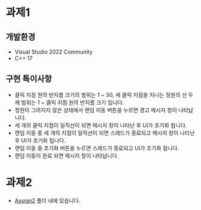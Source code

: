 # 과제1
## 개발환경
* Visual Studio 2022 Community
* C++ 17
## 구현 특이사항
* 클릭 지점 원의 반지름 크기의 범위는 1 ~ 50, 세 클릭 지점을 지나는 정원의 선 두께 범위는 1 ~ 클릭 지점 원의 반지름 크기 입니다.
* 정원이 그려지지 않은 상태에서 랜덤 이동 버튼을 누르면 경고 메시지 창이 나타납니다.
* 세 개의 클릭 지점이 일직선이 되면 메시지 창이 나타난 후 UI가 초기화 됩니다.
* 랜덤 이동 중 세 개의 지점이 일직선이 되면 스레드가 종료되고 메시지 창이 나타난 후 UI가 초기화 됩니다.
* 랜덤 이동 중 초기화 버튼을 누르면 스레드가 종료되고 UI가 초기화 됩니다.
* 랜덤 이동이 완료 되면 메시지 창이 나타납니다.

# 과제2
* [Assign2](https://github.com/pjh6818/glim-assign/tree/main/Assign2) 폴더 내에 있습니다.
